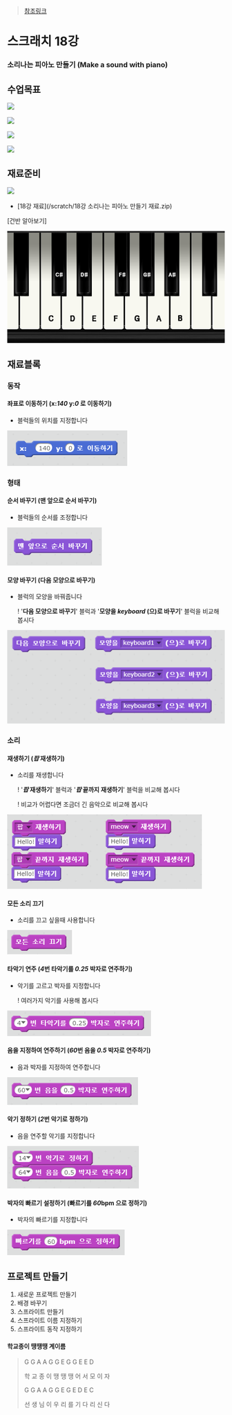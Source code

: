 > [참조링크](https://scratch.mit.edu/projects/173997067/)



# 스크래치 18강

### 소리나는 피아노 만들기 (Make a sound with piano)



## 수업목표

![](https://firebasestorage.googleapis.com/v0/b/realcoding-4ca98.appspot.com/o/img%2Fslide%2F784%2Fid-3.png?alt=media&token=f3e1a627-1bdf-4a9c-b3c8-a4d54fd83060)

![](https://firebasestorage.googleapis.com/v0/b/realcoding-4ca98.appspot.com/o/img%2Fslide%2F784%2Fid-4.png?alt=media&token=dce21e4d-bd9e-4014-a264-c8a7cc2e63f8)

![](https://firebasestorage.googleapis.com/v0/b/realcoding-4ca98.appspot.com/o/img%2Fslide%2F784%2Fid-5.png?alt=media&token=feb91e94-a1df-495a-80ce-acd8122629fc)

![](https://firebasestorage.googleapis.com/v0/b/realcoding-4ca98.appspot.com/o/img%2Fslide%2F784%2Fid-6.png?alt=media&token=1c143e05-c832-422f-b9c9-c5ae3f23ea73)

## 재료준비

![](https://firebasestorage.googleapis.com/v0/b/realcoding-4ca98.appspot.com/o/img%2Fslide%2F784%2Fid-11.png?alt=media&token=01fae495-8834-4ad1-825e-71143a0fd4ef)

- [18강 재료](/scratch/18강 소리나는 피아노 만들기 재료.zip)

[건반 알아보기]

![](./resources/18_1.jpg)

## 재료블록



### 동작

#### 좌표로 이동하기 (x:*140* y:*0* 로 이동하기)

- 블럭들의 위치를 지정합니다

![](./resources/18_2.PNG)



### 형태

#### 순서 바꾸기 (맨 앞으로 순서 바꾸기)

- 블럭들의 순서를 조정합니다

![](./resources/18_3.PNG)

#### 모양 바꾸기 (다음 모양으로 바꾸기)

- 블럭의 모양을 바꿔줍니다

  !  '**다음 모양으로 바꾸기**' 블럭과 '**모양을 *keyboard* (으)로 바꾸기**' 블럭을 비교해 봅시다

![](./resources/18_4.PNG)



### 소리

#### 재생하기 (*팝* 재생하기)

- 소리를 재생합니다

  ! '***팝* 재생하기**' 블럭과 '***팝* 끝까지 재생하기**' 블럭을 비교해 봅시다

  ! 비교가 어렵다면 조금더 긴 음악으로 비교해 봅시다

![](./resources/18_5.PNG)

#### 모든 소리 끄기

- 소리를 끄고 싶을때 사용합니다

![](./resources/18_6.PNG)

#### 타악기 연주 (*4*번 타악기를 *0.25* 박자로 연주하기)

- 악기를 고르고 박자를 지정합니다

  ! 여러가지 악기를 사용해 봅시다

![](./resources/18_7.PNG)

#### 음을 지정하여 연주하기 (*60*번 음을 *0.5* 박자로 연주하기)

- 음과 박자를 지정하여 연주합니다

![](./resources/18_8.PNG)

#### 악기 정하기 (*2*번 악기로 정하기)

- 음을 연주할 악기를 지정합니다

![](./resources/18_9.PNG)

#### 박자의 빠르기 설정하기 (빠르기를 *60*bpm 으로 정하기) 

- 박자의 빠르기를 지정합니다

![](./resources/18_10.PNG)



## 프로젝트 만들기

1. 새로운 프로젝트 만들기
2. 배경 바꾸기
3. 스프라이트 만들기
4. 스프라이트 이름 지정하기
5. 스프라이트 동작 지정하기



#### 학교종이 땡땡땡 계이름

> G  G  A  A   G  G  E   G  G  E  E  D
>
> 학 교 종 이 땡 땡 땡 어 서 모 이 자
>
> G  G  A  A   G  G  E   G  E  D  E  C
>
> 선 생 님 이 우 리 를 기 다 리 신 다

